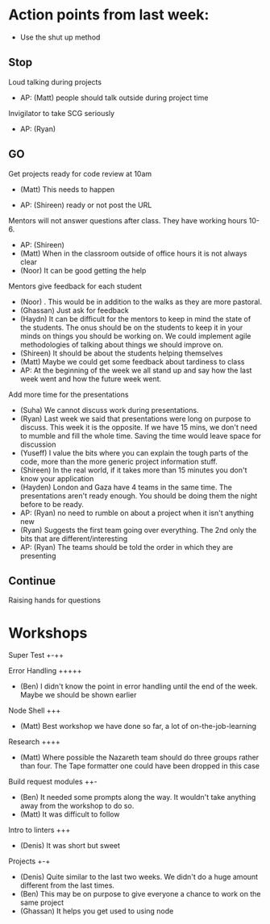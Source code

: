 # Action points from last week:

* Use the shut up method

## Stop
Loud talking during projects
* AP: (Matt) people should talk outside during project time

Invigilator to take SCG seriously
* AP: (Ryan)


## GO
Get projects ready for code review at 10am
* (Matt) This needs to happen

* AP: (Shireen) ready or not post the URL

Mentors will not answer questions after class. They have working hours 10-6.

* AP: (Shireen)
* (Matt) When in the classroom outside of office hours it is not always clear
* (Noor) It can be good getting the help

Mentors give feedback for each student

* (Noor) . This would be in addition to the walks as they are more pastoral.
* (Ghassan) Just ask for feedback
* (Haydn) It can be difficult for the mentors to keep in mind the state of the students. The onus should be on the students to keep it in your minds on things you should be working on. We could implement agile methodologies of talking about things we should improve on.
* (Shireen) It should be about the students helping themselves
* (Matt) Maybe we could get some feedback about tardiness to class
* AP: At the beginning of the week we all stand up and say how the last week went and how the future week went.

Add more time for the presentations

* (Suha)  We cannot discuss work during presentations.
* (Ryan) Last week we said that presentations were long on purpose to discuss. This week it is the opposite. If we have 15 mins, we don't need to mumble and fill the whole time. Saving the time would leave space for discussion
* (Yuseff) I value the bits where you can explain the tough parts of the code, more than the more generic project information stuff.
* (Shireen) In the real world, if it takes more than 15 minutes you don't know your application
* (Hayden) London and Gaza have 4 teams in the same time. The presentations aren't ready enough. You should be doing them the night before to be ready.
* AP: (Ryan) no need to rumble on about a project when it isn't anything new
* (Ryan) Suggests the first team going over everything. The 2nd only the bits that are different/interesting
* AP: (Ryan) The teams should be told the order in which they are presenting

## Continue

Raising hands for questions

# Workshops

Super Test +-++

Error Handling +++++

* (Ben) I didn't know the point in error handling until the end of the week. Maybe we should be shown earlier

Node Shell +++

* (Matt) Best workshop we have done so far, a lot of on-the-job-learning

Research ++++

* (Matt) Where possible the Nazareth team should do three groups rather than four. The Tape formatter one could have been dropped in this case

Build request modules ++-

* (Ben) It needed some prompts along the way. It wouldn't take anything away from the workshop to do so.
* (Matt) It was difficult to follow

Intro to linters +++

* (Denis) It was short but sweet

Projects +-+
* (Denis) Quite similar to the last two weeks. We didn't do a huge amount different from the last times.
* (Ben) This may be on purpose to give everyone a chance to work on the same project
* (Ghassan) It helps you get used to using node
